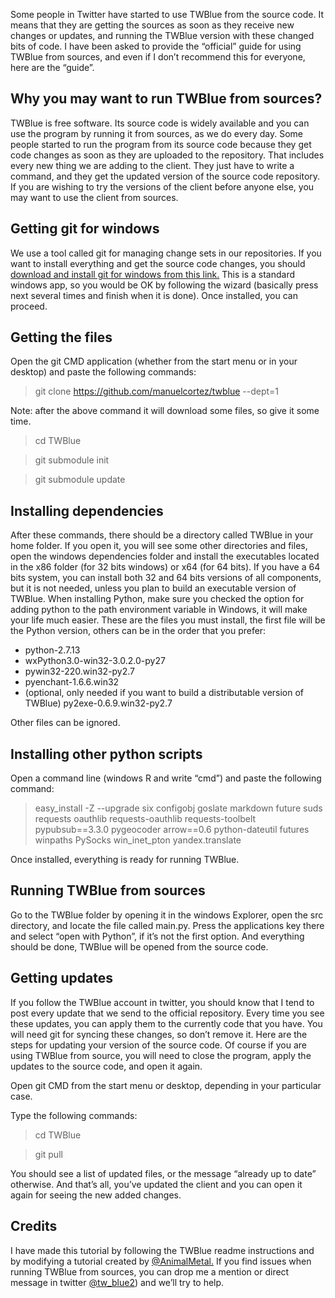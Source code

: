 <!-- 
.. title: Running TWBlue from sources
.. slug: 2
.. date: 2017-01-04 04:35:11 UTC-06:00
.. tags: 
.. category: 
.. link: 
.. description: 
.. type: text
-->

Some people in Twitter have  started to use TWBlue from the source code. It means that they are getting the sources as soon as they receive new changes or updates, and running the TWBlue version with these changed bits of code. I have been asked to provide the “official” guide for using TWBlue from sources, and even if I don’t recommend this for everyone, here are the “guide”.

## Why you may want to run TWBlue from sources?

TWBlue is free software. Its source code is widely available and you can use the program by running it from sources, as we do every day. Some people started to run the program from its source code because they get code changes as soon as they are uploaded to the repository. That includes every new thing we are adding to the client. They just have to write a command, and they get the updated version of the source code repository. If you are wishing to try the versions of the client before anyone else, you may want to use the client from sources.

## Getting git for windows

We use a tool called git for managing change sets in our repositories. If you want to install everything and get the source code changes, you should [download and install git for windows from this link.](https://git-scm.com/download/win) This is a standard windows app, so you would be OK by following the wizard (basically press next several times and finish when it is done). Once installed, you can proceed.

## Getting the files

Open the git CMD application (whether from the start menu or in your desktop) and paste the following commands:

> git clone https://github.com/manuelcortez/twblue --dept=1

Note: after the above command it will download some files, so give it some time.

> cd TWBlue

> git submodule init

> git submodule update

## Installing dependencies

After these commands, there should be a directory called TWBlue in your home folder. If you open it, you will see some other directories and files, open the windows dependencies folder and install the executables located in the x86 folder (for 32 bits windows) or x64 (for 64 bits). If you have a 64 bits system, you can install both 32 and 64 bits versions of all components, but it is not needed, unless you plan to build an executable version of TWBlue. When installing Python, make sure you checked the option for adding python to the path environment variable in Windows, it will make your life much easier. These are the files you must install, the first file will be the Python version, others can be in the order that you prefer:

* python-2.7.13
* wxPython3.0-win32-3.0.2.0-py27
* pywin32-220.win32-py2.7
* pyenchant-1.6.6.win32
* (optional, only needed if you want to build a distributable version of TWBlue) py2exe-0.6.9.win32-py2.7

Other files can be ignored.

## Installing other python scripts

Open a command line (windows R and write “cmd”) and paste the following command:

> easy_install -Z --upgrade six configobj goslate markdown future suds requests oauthlib requests-oauthlib requests-toolbelt pypubsub==3.3.0 pygeocoder arrow==0.6 python-dateutil futures winpaths PySocks win_inet_pton yandex.translate

Once installed, everything is ready for running TWBlue.

## Running TWBlue from sources

Go to the TWBlue folder by opening it in the windows Explorer, open the src directory, and locate the file called main.py. Press the applications key there and select “open with Python”, if it’s not the first option. And everything should be done, TWBlue will be opened from the source code.

## Getting updates

If you follow the TWBlue account in twitter, you should know that I tend to post every update that we send to the official repository. Every time you see these updates, you can apply them to the currently code that you have. You will need git for syncing these changes, so don’t remove it. Here are the steps for updating your version of the source code. Of course if you are using TWBlue from source, you will need to close the program, apply the updates to the source code, and open it again.

Open git CMD from the start menu or desktop, depending in your particular case.

Type the following commands:

> cd TWBlue

> git pull

You should see a list of updated files, or the message “already up to date” otherwise. And that’s all, you’ve updated the client and you can open it again for seeing the new added changes.

## Credits

I have made this tutorial by following the TWBlue readme instructions and by modifying a tutorial created by [@AnimalMetal.](https://twitter.com/AnimalMetal) If you find issues when running TWBlue from sources, you can drop me a mention or direct message in twitter [@tw_blue2](https://twitter.com/tw_blue2)) and we’ll try to help.

